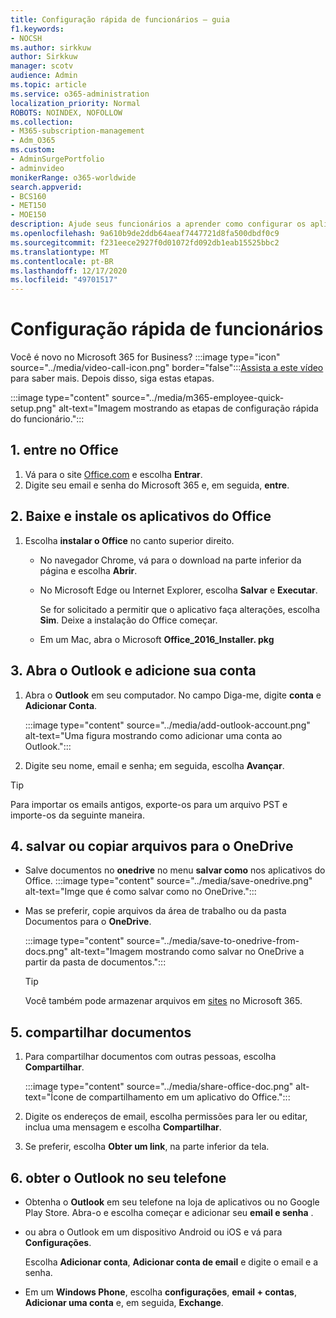 ```yaml
---
title: Configuração rápida de funcionários – guia
f1.keywords:
- NOCSH
ms.author: sirkkuw
author: Sirkkuw
manager: scotv
audience: Admin
ms.topic: article
ms.service: o365-administration
localization_priority: Normal
ROBOTS: NOINDEX, NOFOLLOW
ms.collection:
- M365-subscription-management
- Adm_O365
ms.custom:
- AdminSurgePortfolio
- adminvideo
monikerRange: o365-worldwide
search.appverid:
- BCS160
- MET150
- MOE150
description: Ajude seus funcionários a aprender como configurar os aplicativos do Office obtidos com o Microsoft 365 Business Premium.
ms.openlocfilehash: 9a610b9de2ddb64aeaf7447721d8fa500dbdf0c9
ms.sourcegitcommit: f231eece2927f0d01072fd092db1eab15525bbc2
ms.translationtype: MT
ms.contentlocale: pt-BR
ms.lasthandoff: 12/17/2020
ms.locfileid: "49701517"
---
```

# <a name="employee-quick-setup"></a>Configuração rápida de funcionários

Você é novo no Microsoft 365 for Business? :::image type="icon" source="../media/video-call-icon.png" border="false":::[Assista a este vídeo](https://support.microsoft.com/office/d6466f0d-5d13-464a-adcb-00906ae87029) para saber mais. Depois disso, siga estas etapas.

:::image type="content" source="../media/m365-employee-quick-setup.png" alt-text="Imagem mostrando as etapas de configuração rápida do funcionário.":::

## <a name="1-sign-in-to-office"></a>1. entre no Office

1. Vá para o site [Office.com](https://office.com) e escolha **Entrar**.
1. Digite seu email e senha do Microsoft 365 e, em seguida, **entre**.

## <a name="2-download-and-install-office-apps"></a>2. Baixe e instale os aplicativos do Office

1. Escolha **instalar o Office** no canto superior direito.
    - No navegador Chrome, vá para o download na parte inferior da página e escolha **Abrir**.
    - No Microsoft Edge ou Internet Explorer, escolha **Salvar** e **Executar**.
    
        Se for solicitado a permitir que o aplicativo faça alterações, escolha **Sim**. Deixe a instalação do Office começar.
    - Em um Mac, abra o Microsoft **Office_2016_Installer. pkg**

## <a name="3-open-outlook-and-add-your-account"></a>3. Abra o Outlook e adicione sua conta

1. Abra o **Outlook** em seu computador. No campo Diga-me, digite **conta** e **Adicionar Conta**.

    :::image type="content" source="../media/add-outlook-account.png" alt-text="Uma figura mostrando como adicionar uma conta ao Outlook.":::

1. Digite seu nome, email e senha; em seguida, escolha **Avançar**.

> [!TIP]
> Para importar os emails antigos, exporte-os para um arquivo PST e importe-os da seguinte maneira.

## <a name="4-save-or-copy-files-to-onedrive"></a>4. salvar ou copiar arquivos para o OneDrive

- Salve documentos no **onedrive** no menu **salvar como** nos aplicativos do Office.
    :::image type="content" source="../media/save-onedrive.png" alt-text="Imge que é como salvar como no OneDrive.":::

- Mas se preferir, copie arquivos da área de trabalho ou da pasta Documentos para o **OneDrive**.

    :::image type="content" source="../media/save-to-onedrive-from-docs.png" alt-text="Imagem mostrando como salvar no OneDrive a partir da pasta de documentos.":::

    > [!TIP]
    > Você também pode armazenar arquivos em [sites](https://support.microsoft.com/office/d18d21a0-1f9f-4f6c-ac45-d52afa0a4a2e) no Microsoft 365.

## <a name="5-share-documents"></a>5. compartilhar documentos

1. Para compartilhar documentos com outras pessoas, escolha **Compartilhar**.

    :::image type="content" source="../media/share-office-doc.png" alt-text="Ícone de compartilhamento em um aplicativo do Office.":::

1. Digite os endereços de email, escolha permissões para ler ou editar, inclua uma mensagem e escolha **Compartilhar**.
1. Se preferir, escolha **Obter um link**, na parte inferior da tela.

## <a name="6-get-outlook-on-your-phone"></a>6. obter o Outlook no seu telefone

- Obtenha o **Outlook** em seu telefone na loja de aplicativos ou no Google Play Store. Abra-o e escolha começar e adicionar seu **email e senha** .
- ou abra o Outlook em um dispositivo Android ou iOS e vá para **Configurações**.

    Escolha **Adicionar conta**, **Adicionar conta de email** e digite o email e a senha.
- Em um **Windows Phone**, escolha **configurações**, **email + contas**, **Adicionar uma conta** e, em seguida, **Exchange**.